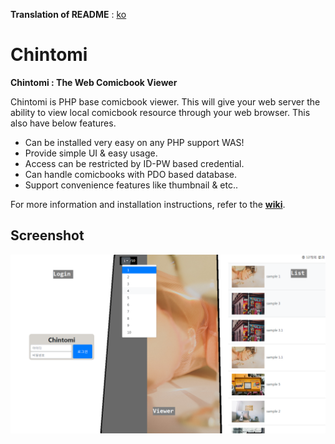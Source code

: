 **Translation of README** : [ko](https://github.com/Dictor/Chintomi/README_ko.md)

# Chintomi
**Chintomi : The Web Comicbook Viewer**

Chintomi is PHP base comicbook viewer. This will give your web server the ability to view local comicbook resource through your web browser.
This also have below features.

* Can be installed very easy on any PHP support WAS!
* Provide simple UI & easy usage.
* Access can be restricted by ID-PW based credential.
* Can handle comicbooks with PDO based database.
* Support convenience features like thumbnail & etc..

For more information and installation instructions, refer to the **[wiki](https://wiki.chinchister.com/en:chintomi)**.

## Screenshot
![Demo Screenshot](https://github.com/Dictor/Chintomi/blob/master/demo_screenshot.png?raw=true)
